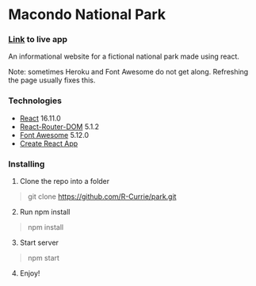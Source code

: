 # Macondo National Park

### [Link](https://r-currie-park.herokuapp.com/) to live app

An informational website for a fictional national park made using react.

Note: sometimes Heroku and Font Awesome do not get along.  Refreshing the page usually fixes this.

### Technologies
* [React](https://reactjs.org/) 16.11.0
* [React-Router-DOM](https://reacttraining.com/react-router/web/guides/quick-start) 5.1.2
* [Font Awesome](https://fontawesome.com/) 5.12.0
* [Create React App](https://facebook.github.io/create-react-app/docs/getting-started)

### Installing

1. Clone the repo into a folder
> git clone https://github.com/R-Currie/park.git
2. Run npm install
> npm install
3. Start server
> npm start
4. Enjoy!
